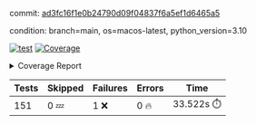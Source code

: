 commit: [ad3fc16f1e0b24790d09f04837f6a5ef1d6465a5](https://github.com/rcmdnk/homebrew-file/tree/ad3fc16f1e0b24790d09f04837f6a5ef1d6465a5)

condition: branch=main, os=macos-latest, python_version=3.10

[![test](https://github.com/rcmdnk/homebrew-file/actions/workflows/test.yml/badge.svg)](https://github.com/rcmdnk/homebrew-file/actions/runs/11748299078)
<a href="https://github.com/rcmdnk/homebrew-file/blob/ad3fc16f1e0b24790d09f04837f6a5ef1d6465a5/README.md"><img alt="Coverage" src="https://img.shields.io/badge/Coverage-0%25-red.svg" /></a><details><summary>Coverage Report </summary><table><tr><th>File</th><th>Stmts</th><th>Miss</th><th>Cover</th><th>Missing</th></tr><tbody><tr><td colspan="5"><b>src/brew_file</b></td></tr><tr><td>&nbsp; &nbsp;<a href="https://github.com/rcmdnk/homebrew-file/blob/ad3fc16f1e0b24790d09f04837f6a5ef1d6465a5/src/brew_file/__init__.py">\_\_init\_\_.py</a></td><td>3</td><td>3</td><td>0%</td><td><a href="https://github.com/rcmdnk/homebrew-file/blob/ad3fc16f1e0b24790d09f04837f6a5ef1d6465a5/src/brew_file/__init__.py#L1-L4">1&ndash;4</a></td></tr><tr><td>&nbsp; &nbsp;<a href="https://github.com/rcmdnk/homebrew-file/blob/ad3fc16f1e0b24790d09f04837f6a5ef1d6465a5/src/brew_file/brew_file.py">brew_file.py</a></td><td>1246</td><td>1246</td><td>0%</td><td><a href="https://github.com/rcmdnk/homebrew-file/blob/ad3fc16f1e0b24790d09f04837f6a5ef1d6465a5/src/brew_file/brew_file.py#L1-L2325">1&ndash;2325</a></td></tr><tr><td>&nbsp; &nbsp;<a href="https://github.com/rcmdnk/homebrew-file/blob/ad3fc16f1e0b24790d09f04837f6a5ef1d6465a5/src/brew_file/brew_helper.py">brew_helper.py</a></td><td>223</td><td>223</td><td>0%</td><td><a href="https://github.com/rcmdnk/homebrew-file/blob/ad3fc16f1e0b24790d09f04837f6a5ef1d6465a5/src/brew_file/brew_helper.py#L1-L375">1&ndash;375</a></td></tr><tr><td>&nbsp; &nbsp;<a href="https://github.com/rcmdnk/homebrew-file/blob/ad3fc16f1e0b24790d09f04837f6a5ef1d6465a5/src/brew_file/brew_info.py">brew_info.py</a></td><td>393</td><td>393</td><td>0%</td><td><a href="https://github.com/rcmdnk/homebrew-file/blob/ad3fc16f1e0b24790d09f04837f6a5ef1d6465a5/src/brew_file/brew_info.py#L1-L601">1&ndash;601</a></td></tr><tr><td>&nbsp; &nbsp;<a href="https://github.com/rcmdnk/homebrew-file/blob/ad3fc16f1e0b24790d09f04837f6a5ef1d6465a5/src/brew_file/info.py">info.py</a></td><td>11</td><td>11</td><td>0%</td><td><a href="https://github.com/rcmdnk/homebrew-file/blob/ad3fc16f1e0b24790d09f04837f6a5ef1d6465a5/src/brew_file/info.py#L1-L17">1&ndash;17</a></td></tr><tr><td>&nbsp; &nbsp;<a href="https://github.com/rcmdnk/homebrew-file/blob/ad3fc16f1e0b24790d09f04837f6a5ef1d6465a5/src/brew_file/main.py">main.py</a></td><td>166</td><td>166</td><td>0%</td><td><a href="https://github.com/rcmdnk/homebrew-file/blob/ad3fc16f1e0b24790d09f04837f6a5ef1d6465a5/src/brew_file/main.py#L1-L674">1&ndash;674</a></td></tr><tr><td>&nbsp; &nbsp;<a href="https://github.com/rcmdnk/homebrew-file/blob/ad3fc16f1e0b24790d09f04837f6a5ef1d6465a5/src/brew_file/utils.py">utils.py</a></td><td>69</td><td>69</td><td>0%</td><td><a href="https://github.com/rcmdnk/homebrew-file/blob/ad3fc16f1e0b24790d09f04837f6a5ef1d6465a5/src/brew_file/utils.py#L1-L129">1&ndash;129</a></td></tr><tr><td><b>TOTAL</b></td><td><b>2111</b></td><td><b>2111</b></td><td><b>0%</b></td><td>&nbsp;</td></tr></tbody></table></details>

| Tests | Skipped | Failures | Errors | Time |
| ----- | ------- | -------- | -------- | ------------------ |
| 151 | 0 :zzz: | 1 :x: | 0 :fire: | 33.522s :stopwatch: |

